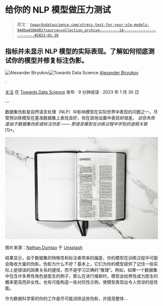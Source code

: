 # 给你的 NLP 模型做压力测试

> 原文：[`towardsdatascience.com/stress-test-for-your-nlp-models-94dba45b6d83?source=collection_archive---------14-----------------------#2023-01-30`](https://towardsdatascience.com/stress-test-for-your-nlp-models-94dba45b6d83?source=collection_archive---------14-----------------------#2023-01-30)

## 指标并未显示 NLP 模型的实际表现。了解如何彻底测试你的模型并修复标注伪影。

[](https://prosperous-silver-alpaca.medium.com/?source=post_page-----94dba45b6d83--------------------------------)![Alexander Biryukov](https://prosperous-silver-alpaca.medium.com/?source=post_page-----94dba45b6d83--------------------------------)[](https://towardsdatascience.com/?source=post_page-----94dba45b6d83--------------------------------)![Towards Data Science](https://towardsdatascience.com/?source=post_page-----94dba45b6d83--------------------------------) [Alexander Biryukov](https://prosperous-silver-alpaca.medium.com/?source=post_page-----94dba45b6d83--------------------------------)

·

[关注](https://medium.com/m/signin?actionUrl=https%3A%2F%2Fmedium.com%2F_%2Fsubscribe%2Fuser%2Fa6325a625339&operation=register&redirect=https%3A%2F%2Ftowardsdatascience.com%2Fstress-test-for-your-nlp-models-94dba45b6d83&user=Alexander+Biryukov&userId=a6325a625339&source=post_page-a6325a625339----94dba45b6d83---------------------post_header-----------) 在 [Towards Data Science](https://towardsdatascience.com/?source=post_page-----94dba45b6d83--------------------------------) 发布 · 9 分钟阅读 · 2023 年 1 月 30 日 [](https://medium.com/m/signin?actionUrl=https%3A%2F%2Fmedium.com%2F_%2Fvote%2Ftowards-data-science%2F94dba45b6d83&operation=register&redirect=https%3A%2F%2Ftowardsdatascience.com%2Fstress-test-for-your-nlp-models-94dba45b6d83&user=Alexander+Biryukov&userId=a6325a625339&source=-----94dba45b6d83---------------------clap_footer-----------)

--

[](https://medium.com/m/signin?actionUrl=https%3A%2F%2Fmedium.com%2F_%2Fbookmark%2Fp%2F94dba45b6d83&operation=register&redirect=https%3A%2F%2Ftowardsdatascience.com%2Fstress-test-for-your-nlp-models-94dba45b6d83&source=-----94dba45b6d83---------------------bookmark_footer-----------)

数据集伪影是自然语言处理（NLP）中影响模型在实际世界中表现的问题之一。尽管预训练模型在基准数据集上表现良好，但在其他设置中表现却很差。 *这些失败是由于数据集伪影或标注伪影* —— *即语言模型在训练过程中学到的虚假关联*[1]*。

![](img/63a1dfef8ca9af14ff29d43f75aaff89.png)

图片来源：[Nathan Dumlao](https://unsplash.com/ko/@nate_dumlao?utm_source=medium&utm_medium=referral) 于 [Unsplash](https://unsplash.com/?utm_source=medium&utm_medium=referral)

结果显示，由于数据集的特殊性和标注者带来的偏差，你的模型在训练过程中可能会吸收大量的伪影。伪影为什么不好？基本上，它们为你的模型提供了记住一些实际上是错误的因果关系的捷径，而不是学习正确的“推理”。例如，如果一个数据集中包含许多男性角色是医生的例子，那么在进行推断时，模型会给男性成为医生的概率更高而非女性。也有可能构造一些对抗性示例，使模型表现出令人惊讶的低性能。

作为数据科学家的你的工作是尽可能消除这些伪影，并提高整体…
